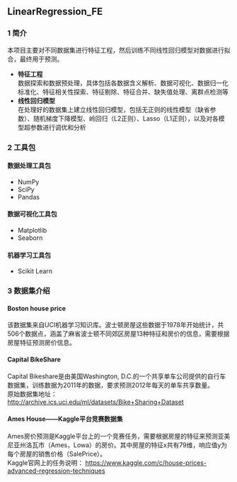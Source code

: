 ﻿## LinearRegression_FE

### 1 简介  
本项目主要对不同数据集进行特征工程，然后训练不同线性回归模型对数据进行拟合，最终用于预测。  
- **特征工程**  
  数据探索和数据预处理，具体包括各数据含义解析、数据可视化、数据归一化标准化、特征相关性探索、特征剔除、特征合并、缺失值处理、离群点检测等  
- **线性回归模型**  
  在处理好的数据集上建立线性回归模型，包括无正则的线性模型（缺省参数）、随机梯度下降模型、岭回归（L2正则）、Lasso（L1正则），以及对各模型超参数进行调优和分析  

### 2 工具包  
#### 数据处理工具包   
- NumPy  
- SciPy  
- Pandas  
  
#### 数据可视化工具包   
- Matplotlib  
- Seaborn  
  
#### 机器学习工具包    
- Scikit Learn  

### 3 数据集介绍  
#### Boston house price    
该数据集来自UCI机器学习知识库。波士顿房屋这些数据于1978年开始统计，共506个数据点，涵盖了麻省波士顿不同郊区房屋13种特征和房价的信息，需要根据房屋特征预测房价信息。  

#### Capital BikeShare     
Capital Bikeshare是由美国Washington, D.C.的一个共享单车公司提供的自行车数据集，训练数据为2011年的数据，要求预测2012年每天的单车共享数量。  
原始数据集地址：http://archive.ics.uci.edu/ml/datasets/Bike+Sharing+Dataset  

#### Ames House——Kaggle平台竞赛数据集     
Ames房价预测是Kaggle平台上的一个竞赛任务，需要根据房屋的特征来预测亚美尼亚州洛瓦市（Ames，Lowa）的房价。其中房屋的特征x共有79维，响应值y为每个房屋的销售价格（SalePrice）。  
Kaggle官网上的任务说明： https://www.kaggle.com/c/house-prices-advanced-regression-techniques  
